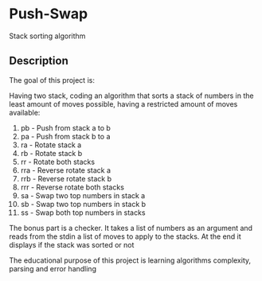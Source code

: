 # Push-Swap
Stack sorting algorithm
## Description
The goal of this project is:

Having two stack, coding an algorithm that sorts a stack of numbers in the least amount of moves possible, having a restricted amount of moves available:
1. pb - Push from stack a to b
2. pa - Push from stack b to a
3. ra - Rotate stack a
4. rb - Rotate stack b
5. rr - Rotate both stacks
6. rra - Reverse rotate stack a
7. rrb - Reverse rotate stack b
8. rrr - Reverse rotate both stacks
9. sa - Swap two top numbers in stack a
10. sb - Swap two top numbers in stack b
11. ss - Swap both top numbers in stacks

The bonus part is a checker. It takes a list of numbers as an argument and reads from the stdin a list of moves to apply to the stacks. At the end it displays if the stack was sorted or not

The educational purpose of this project is learning algorithms complexity, parsing and error handling